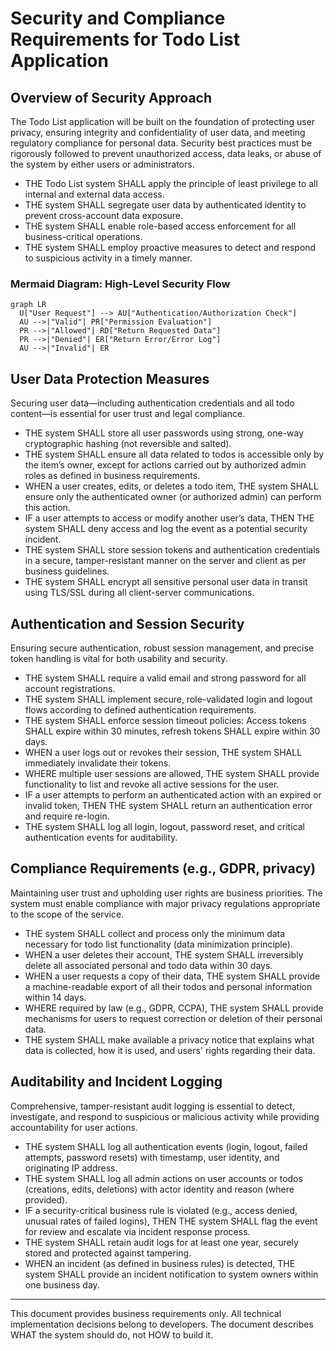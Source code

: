 # Security and Compliance Requirements for Todo List Application

## Overview of Security Approach
The Todo List application will be built on the foundation of protecting user privacy, ensuring integrity and confidentiality of user data, and meeting regulatory compliance for personal data. Security best practices must be rigorously followed to prevent unauthorized access, data leaks, or abuse of the system by either users or administrators.

- THE Todo List system SHALL apply the principle of least privilege to all internal and external data access.
- THE system SHALL segregate user data by authenticated identity to prevent cross-account data exposure.
- THE system SHALL enable role-based access enforcement for all business-critical operations.
- THE system SHALL employ proactive measures to detect and respond to suspicious activity in a timely manner.

### Mermaid Diagram: High-Level Security Flow
```mermaid
graph LR
  U["User Request"] --> AU["Authentication/Authorization Check"]
  AU -->|"Valid"| PR["Permission Evaluation"]
  PR -->|"Allowed"| RD["Return Requested Data"]
  PR -->|"Denied"| ER["Return Error/Error Log"]
  AU -->|"Invalid"| ER
```

## User Data Protection Measures
Securing user data—including authentication credentials and all todo content—is essential for user trust and legal compliance.

- THE system SHALL store all user passwords using strong, one-way cryptographic hashing (not reversible and salted).
- THE system SHALL ensure all data related to todos is accessible only by the item’s owner, except for actions carried out by authorized admin roles as defined in business requirements.
- WHEN a user creates, edits, or deletes a todo item, THE system SHALL ensure only the authenticated owner (or authorized admin) can perform this action.
- IF a user attempts to access or modify another user’s data, THEN THE system SHALL deny access and log the event as a potential security incident.
- THE system SHALL store session tokens and authentication credentials in a secure, tamper-resistant manner on the server and client as per business guidelines.
- THE system SHALL encrypt all sensitive personal user data in transit using TLS/SSL during all client-server communications.

## Authentication and Session Security
Ensuring secure authentication, robust session management, and precise token handling is vital for both usability and security.

- THE system SHALL require a valid email and strong password for all account registrations.
- THE system SHALL implement secure, role-validated login and logout flows according to defined authentication requirements.
- THE system SHALL enforce session timeout policies: Access tokens SHALL expire within 30 minutes, refresh tokens SHALL expire within 30 days.
- WHEN a user logs out or revokes their session, THE system SHALL immediately invalidate their tokens.
- WHERE multiple user sessions are allowed, THE system SHALL provide functionality to list and revoke all active sessions for the user.
- IF a user attempts to perform an authenticated action with an expired or invalid token, THEN THE system SHALL return an authentication error and require re-login.
- THE system SHALL log all login, logout, password reset, and critical authentication events for auditability.

## Compliance Requirements (e.g., GDPR, privacy)
Maintaining user trust and upholding user rights are business priorities. The system must enable compliance with major privacy regulations appropriate to the scope of the service.

- THE system SHALL collect and process only the minimum data necessary for todo list functionality (data minimization principle).
- WHEN a user deletes their account, THE system SHALL irreversibly delete all associated personal and todo data within 30 days.
- WHEN a user requests a copy of their data, THE system SHALL provide a machine-readable export of all their todos and personal information within 14 days.
- WHERE required by law (e.g., GDPR, CCPA), THE system SHALL provide mechanisms for users to request correction or deletion of their personal data.
- THE system SHALL make available a privacy notice that explains what data is collected, how it is used, and users' rights regarding their data.

## Auditability and Incident Logging
Comprehensive, tamper-resistant audit logging is essential to detect, investigate, and respond to suspicious or malicious activity while providing accountability for user actions.

- THE system SHALL log all authentication events (login, logout, failed attempts, password resets) with timestamp, user identity, and originating IP address.
- THE system SHALL log all admin actions on user accounts or todos (creations, edits, deletions) with actor identity and reason (where provided).
- IF a security-critical business rule is violated (e.g., access denied, unusual rates of failed logins), THEN THE system SHALL flag the event for review and escalate via incident response process.
- THE system SHALL retain audit logs for at least one year, securely stored and protected against tampering.
- WHEN an incident (as defined in business rules) is detected, THE system SHALL provide an incident notification to system owners within one business day.

---

This document provides business requirements only. All technical implementation decisions belong to developers. The document describes WHAT the system should do, not HOW to build it.